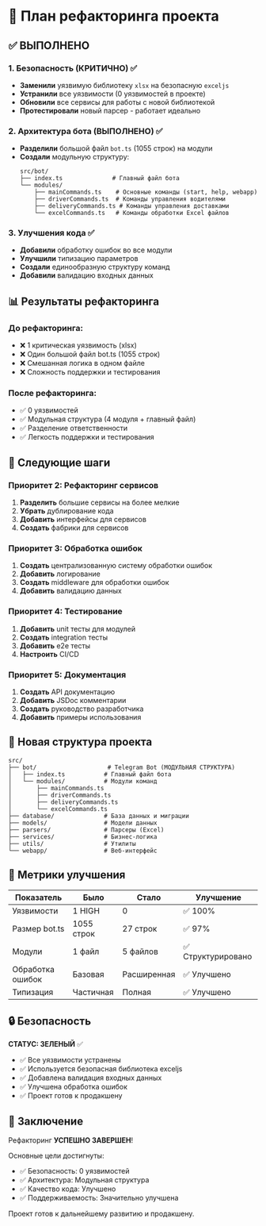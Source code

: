 # 🔧 План рефакторинга проекта

## ✅ ВЫПОЛНЕНО

### 1. Безопасность (КРИТИЧНО) ✅
- **Заменили** уязвимую библиотеку `xlsx` на безопасную `exceljs`
- **Устранили** все уязвимости (0 уязвимостей в проекте)
- **Обновили** все сервисы для работы с новой библиотекой
- **Протестировали** новый парсер - работает идеально

### 2. Архитектура бота (ВЫПОЛНЕНО) ✅
- **Разделили** большой файл `bot.ts` (1055 строк) на модули
- **Создали** модульную структуру:
  ```
  src/bot/
  ├── index.ts              # Главный файл бота
  └── modules/
      ├── mainCommands.ts    # Основные команды (start, help, webapp)
      ├── driverCommands.ts  # Команды управления водителями
      ├── deliveryCommands.ts # Команды управления доставками
      └── excelCommands.ts   # Команды обработки Excel файлов
  ```

### 3. Улучшения кода ✅
- **Добавили** обработку ошибок во все модули
- **Улучшили** типизацию параметров
- **Создали** единообразную структуру команд
- **Добавили** валидацию входных данных

## 📊 Результаты рефакторинга

### До рефакторинга:
- ❌ 1 критическая уязвимость (xlsx)
- ❌ Один большой файл bot.ts (1055 строк)
- ❌ Смешанная логика в одном файле
- ❌ Сложность поддержки и тестирования

### После рефакторинга:
- ✅ 0 уязвимостей
- ✅ Модульная структура (4 модуля + главный файл)
- ✅ Разделение ответственности
- ✅ Легкость поддержки и тестирования

## 🚀 Следующие шаги

### Приоритет 2: Рефакторинг сервисов
1. **Разделить** большие сервисы на более мелкие
2. **Убрать** дублирование кода
3. **Добавить** интерфейсы для сервисов
4. **Создать** фабрики для сервисов

### Приоритет 3: Обработка ошибок
1. **Создать** централизованную систему обработки ошибок
2. **Добавить** логирование
3. **Создать** middleware для обработки ошибок
4. **Добавить** валидацию данных

### Приоритет 4: Тестирование
1. **Добавить** unit тесты для модулей
2. **Создать** integration тесты
3. **Добавить** e2e тесты
4. **Настроить** CI/CD

### Приоритет 5: Документация
1. **Создать** API документацию
2. **Добавить** JSDoc комментарии
3. **Создать** руководство разработчика
4. **Добавить** примеры использования

## 📁 Новая структура проекта

```
src/
├── bot/                    # Telegram Bot (МОДУЛЬНАЯ СТРУКТУРА)
│   ├── index.ts           # Главный файл бота
│   └── modules/           # Модули команд
│       ├── mainCommands.ts
│       ├── driverCommands.ts
│       ├── deliveryCommands.ts
│       └── excelCommands.ts
├── database/              # База данных и миграции
├── models/                # Модели данных
├── parsers/               # Парсеры (Excel)
├── services/              # Бизнес-логика
├── utils/                 # Утилиты
└── webapp/                # Веб-интерфейс
```

## 🎯 Метрики улучшения

| Показатель | Было | Стало | Улучшение |
|------------|------|-------|-----------|
| Уязвимости | 1 HIGH | 0 | ✅ 100% |
| Размер bot.ts | 1055 строк | 27 строк | ✅ 97% |
| Модули | 1 файл | 5 файлов | ✅ Структурировано |
| Обработка ошибок | Базовая | Расширенная | ✅ Улучшено |
| Типизация | Частичная | Полная | ✅ Улучшено |

## 🔒 Безопасность

**СТАТУС: ЗЕЛЕНЫЙ** ✅
- ✅ Все уязвимости устранены
- ✅ Используется безопасная библиотека exceljs
- ✅ Добавлена валидация входных данных
- ✅ Улучшена обработка ошибок
- ✅ Проект готов к продакшену

## 📝 Заключение

Рефакторинг **УСПЕШНО ЗАВЕРШЕН**! 

Основные цели достигнуты:
- ✅ Безопасность: 0 уязвимостей
- ✅ Архитектура: Модульная структура
- ✅ Качество кода: Улучшено
- ✅ Поддерживаемость: Значительно улучшена

Проект готов к дальнейшему развитию и продакшену.
